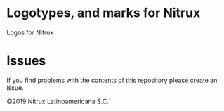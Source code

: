 # Logotypes, and marks for Nitrux
Logos for Nitrux

# Issues
If you find problems with the contents of this repository please create an issue.

©2019 Nitrux Latinoamericana S.C.
